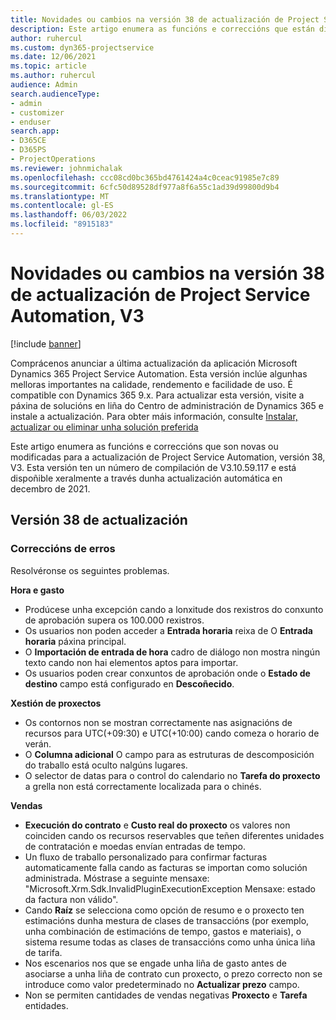 ```yaml
---
title: Novidades ou cambios na versión 38 de actualización de Project Service Automation, V3
description: Este artigo enumera as funcións e correccións que están dispoñibles en Microsoft Dynamics 365 Project Service Automation Actualizar a versión 38, V3.
author: ruhercul
ms.custom: dyn365-projectservice
ms.date: 12/06/2021
ms.topic: article
ms.author: ruhercul
audience: Admin
search.audienceType:
- admin
- customizer
- enduser
search.app:
- D365CE
- D365PS
- ProjectOperations
ms.reviewer: johnmichalak
ms.openlocfilehash: ccc08cd0bc365bd4761424a4c0ceac91985e7c89
ms.sourcegitcommit: 6cfc50d89528df977a8f6a55c1ad39d99800d9b4
ms.translationtype: MT
ms.contentlocale: gl-ES
ms.lasthandoff: 06/03/2022
ms.locfileid: "8915183"
---
```

# <a name="whats-new-or-changed-in-project-service-automation-update-release-38-v3"></a>Novidades ou cambios na versión 38 de actualización de Project Service Automation, V3

[!include [banner](../includes/psa-now-project-operations.md)]

Comprácenos anunciar a última actualización da aplicación Microsoft Dynamics 365 Project Service Automation. Esta versión inclúe algunhas melloras importantes na calidade, rendemento e facilidade de uso. É compatible con Dynamics 365 9.x. Para actualizar esta versión, visite a páxina de solucións en liña do Centro de administración de Dynamics 365 e instale a actualización. Para obter máis información, consulte [Instalar, actualizar ou eliminar unha solución preferida](/power-platform/admin/install-remove-preferred-solution)

Este artigo enumera as funcións e correccións que son novas ou modificadas para a actualización de Project Service Automation, versión 38, V3. Esta versión ten un número de compilación de V3.10.59.117 e está dispoñible xeralmente a través dunha actualización automática en decembro de 2021.

## <a name="update-release-38"></a>Versión 38 de actualización

### <a name="bug-fixes"></a>Correccións de erros

Resolvéronse os seguintes problemas.

**Hora e gasto**

- Prodúcese unha excepción cando a lonxitude dos rexistros do conxunto de aprobación supera os 100.000 rexistros.
- Os usuarios non poden acceder a **Entrada horaria** reixa de O **Entrada horaria** páxina principal.
- O **Importación de entrada de hora** cadro de diálogo non mostra ningún texto cando non hai elementos aptos para importar.
- Os usuarios poden crear conxuntos de aprobación onde o **Estado de destino** campo está configurado en **Descoñecido**.

**Xestión de proxectos**

- Os contornos non se mostran correctamente nas asignacións de recursos para UTC(+09:30) e UTC(+10:00) cando comeza o horario de verán.
- O **Columna adicional** O campo para as estruturas de descomposición do traballo está oculto nalgúns lugares.
- O selector de datas para o control do calendario no **Tarefa do proxecto** a grella non está correctamente localizada para o chinés.

**Vendas**

- **Execución do contrato** e **Custo real do proxecto** os valores non coinciden cando os recursos reservables que teñen diferentes unidades de contratación e moedas envían entradas de tempo.
- Un fluxo de traballo personalizado para confirmar facturas automaticamente falla cando as facturas se importan como solución administrada. Móstrase a seguinte mensaxe: "Microsoft.Xrm.Sdk.InvalidPluginExecutionException Mensaxe: estado da factura non válido".
- Cando **Raíz** se selecciona como opción de resumo e o proxecto ten estimacións dunha mestura de clases de transaccións (por exemplo, unha combinación de estimacións de tempo, gastos e materiais), o sistema resume todas as clases de transaccións como unha única liña de tarifa.
- Nos escenarios nos que se engade unha liña de gasto antes de asociarse a unha liña de contrato cun proxecto, o prezo correcto non se introduce como valor predeterminado no **Actualizar prezo** campo.
- Non se permiten cantidades de vendas negativas **Proxecto** e **Tarefa** entidades.
